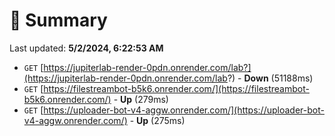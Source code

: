 # 📖 Summary
Last updated: **5/2/2024, 6:22:53 AM**

- `GET` [https://jupiterlab-render-0pdn.onrender.com/lab?](https://jupiterlab-render-0pdn.onrender.com/lab?) - **Down** (51188ms)
- `GET` [https://filestreambot-b5k6.onrender.com/](https://filestreambot-b5k6.onrender.com/) - **Up** (279ms)
- `GET` [https://uploader-bot-v4-aggw.onrender.com/](https://uploader-bot-v4-aggw.onrender.com/) - **Up** (275ms)
